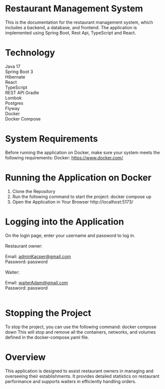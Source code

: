 # Restaurant Management System
This is the documentation for the restaurant management system, which includes a backend, a database, and frontend. The application is implemented 
using Spring Boot, Rest Api, TypeScript and React.
# Technology
Java 17<br>
Spring Boot 3<br>
Hibernate<br>
React<br>
TypeScript<br>
REST API
Gradle<br>
Lombok<br>
Postgres<br>
Flyway<br>
Docker<br>
Docker Compose<br>
# System Requirements
Before running the application on Docker, make sure your system meets the following requirements:
Docker: https://www.docker.com/
# Running the Application on Docker
1. Clone the Repository<br>
2. Run the following command to start the project: docker compose up 
3. Open the Application in Your Browser http://localhost:5173/ 
# Logging into the Application
On the login page, enter your username and password to log in.<br><br>
Restaurant owner:<br><br>
Email: adminKacper@gmail.com <br>
Password: password <br><br>
Waiter:<br><br>
Email: waiterAdam@gmail.com <br>
Password: password <br><br>
# Stopping the Project
To stop the project, you can use the following command: docker compose down
This will stop and remove all the containers, networks, and volumes defined in the docker-compose.yaml file.
# Overview
This application is designed to assist restaurant owners in managing and overseeing their establishments. It provides detailed statistics on 
restaurant performance and supports waiters in efficiently handling orders.
